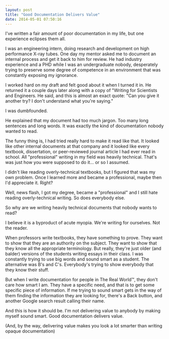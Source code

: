```yaml
---
layout: post
title: "Good Documentation Delivers Value"
date: 2014-05-01 07:50:16
---
```


I've written a fair amount of poor documentation in my life, but one experience eclipses them all.

I was an engineering intern, doing research and development on high performance X-ray tubes. One day my mentor asked me to document an internal process and get it back to him for review. He had industry experience and a PHD while I was an undergraduate nobody, desperately trying to preserve some degree of competence in an environment that was constantly exposing my ignorance.

I worked hard on my draft and felt good about it when I turned it in. He returned it a couple days later along with a copy of "Writing for Scientists and Engineers. He said, and this is almost an exact quote: "Can you give it another try? I don't understand what you're saying."

I was dumbfounded.

He explained that my document had too much jargon. Too many long sentences and long words. It was exactly the kind of documentation nobody wanted to read.

The funny thing is, I had tried really hard to make it read like that. It looked like other internal documents at that company and it looked like every textbook, dissertation, or peer-reviewed journal article I had ever read in school. All "professional" writing in my field was heavily technical. That's was just how you were supposed to do it... or so I assumed.

I didn't like reading overly-technical textbooks, but I figured that was my own problem. Once I learned more and became a professional, maybe then I'd appreciate it. Right?

Well, news flash, I got my degree, became a "professional" and I still hate reading overly-technical writing. So does everybody else.

So why are we writing heavily technical documents that nobody wants to read?

I believe it is a byproduct of acute myopia. We're writing for ourselves. Not the reader.

When professors write textbooks, they have something to prove. They want to show that they are an authority on the subject. They want to show that they know all the appropriate terminology. But really, they're just older (and balder) versions of the students writing essays in their class. I was constantly trying to use big words and sound smart as a student. The alternative was B's and C's. Everybody's trying to show everybody that they know their stuff.

But when I write documentation for people in The Real World™, they don't care how smart I am. They have a specific need, and that is to get some specific piece of information. If me trying to sound smart gets in the way of them finding the information they are looking for, there's a Back button, and another Google search result calling their name.

And this is how it should be. I'm not delivering value to anybody by making myself sound smart. Good documentation delivers value.

(And, by the way, delivering value makes you look a lot smarter than writing opaque documentation)
